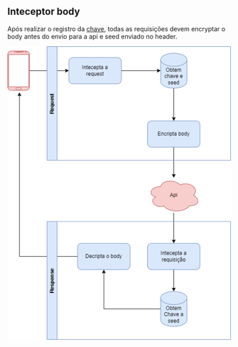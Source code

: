 ## Inteceptor body
Após realizar o registro da [chave](./register_generate.md), todas as requisições devem encryptar o body antes do envio para a api e seed enviado no header.

<p align="center">
  <img src="./img/inteceptor_body.png" width="600" alt="Inteceptor body" />
</p>